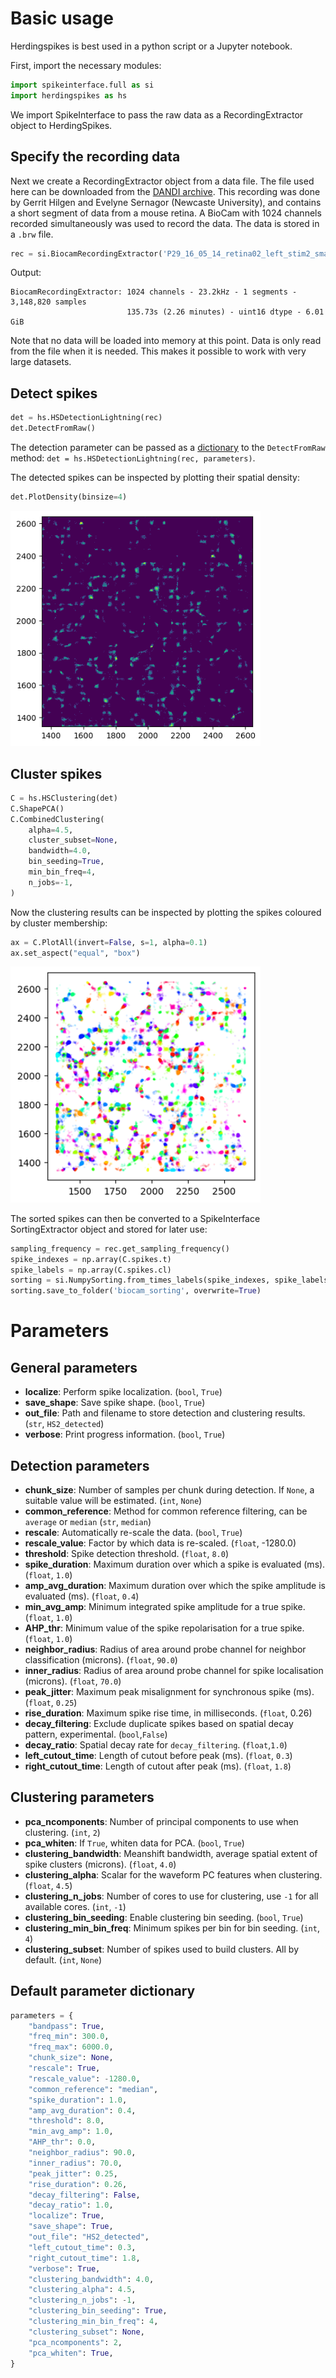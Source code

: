 # Basic usage

Herdingspikes is best used in a python script or a Jupyter notebook. 

First, import the necessary modules:

```python
import spikeinterface.full as si
import herdingspikes as hs
```

We import SpikeInterface to pass the raw data as a RecordingExtractor object to HerdingSpikes.

## Specify the recording data

Next we create a RecordingExtractor object from a data file. The file used here can be downloaded from the [DANDI archive](https://dandiarchive.org/dandiset/000034/0.211030.0713/files?location=sub-P29-16-05-14-retina02-left&page=1). This recording was done by Gerrit Hilgen and Evelyne Sernagor (Newcaste University), and contains a short segment of data from a mouse retina. A BioCam with 1024 channels recorded simultaneously was used to record the data. The data is stored in a `.brw` file.


```python
rec = si.BiocamRecordingExtractor('P29_16_05_14_retina02_left_stim2_smallarray_fullfield_HDF5.brw')
```

Output:
```
BiocamRecordingExtractor: 1024 channels - 23.2kHz - 1 segments - 3,148,820 samples 
                          135.73s (2.26 minutes) - uint16 dtype - 6.01 GiB
```

Note that no data will be loaded into memory at this point. Data is only read from the file when it is needed. This makes it possible to work with very large datasets. 

## Detect spikes

```python
det = hs.HSDetectionLightning(rec)
det.DetectFromRaw()
```

The detection parameter can be passed as a [dictionary](#default-parameter-dictionary) to the `DetectFromRaw` method: `det = hs.HSDetectionLightning(rec, parameters)`.

The detected spikes can be inspected by plotting their spatial density:

```python
det.PlotDensity(binsize=4)
```
[<img src="pictures/biocam_density.png" width="400"/>](pictures/biocam_density.png)

## Cluster spikes

```python
C = hs.HSClustering(det)
C.ShapePCA()
C.CombinedClustering(
    alpha=4.5,
    cluster_subset=None,
    bandwidth=4.0,
    bin_seeding=True,
    min_bin_freq=4,
    n_jobs=-1,
)
```

Now the clustering results can be inspected by plotting the spikes coloured by cluster membership:

```python
ax = C.PlotAll(invert=False, s=1, alpha=0.1)
ax.set_aspect("equal", "box")
```
[<img src="pictures/biocam_clusters.png" width="400"/>](pictures/biocam_clusters.png)   

The sorted spikes can then be converted to a SpikeInterface SortingExtractor object and stored for later use:

```python
sampling_frequency = rec.get_sampling_frequency()
spike_indexes = np.array(C.spikes.t)
spike_labels = np.array(C.spikes.cl)
sorting = si.NumpySorting.from_times_labels(spike_indexes, spike_labels, sampling_frequency)
sorting.save_to_folder('biocam_sorting', overwrite=True)
```

# Parameters

## General parameters

- **localize**: Perform spike localization. (`bool`, `True`)
- **save_shape**: Save spike shape. (`bool`, `True`)
- **out_file**: Path and filename to store detection and clustering results. (`str`, `HS2_detected`)
- **verbose**: Print progress information. (`bool`, `True`)

## Detection parameters
- **chunk_size**:  Number of samples per chunk during detection. If `None`, a suitable value will be estimated. (`int`, `None`)
- **common_reference**: Method for common reference filtering, can be `average` or `median` (`str`, `median`)
- **rescale**: Automatically re-scale the data.  (`bool`, `True`)
- **rescale_value**: Factor by which data is re-scaled. (`float`, -1280.0)
- **threshold**: Spike detection threshold. (`float`, `8.0`)
- **spike_duration**: Maximum duration over which a spike is evaluated (ms). (`float`, `1.0`)
- **amp_avg_duration**: Maximum duration over which the spike amplitude  is evaluated (ms). (`float`, `0.4`)
- **min_avg_amp**: Minimum integrated spike amplitude for a true spike. (`float`, `1.0`)
- **AHP_thr**: Minimum value of the spike repolarisation for a true spike. (`float`, `1.0`)
- **neighbor_radius**: Radius of area around probe channel for neighbor classification (microns). (`float`, `90.0`)
- **inner_radius**: Radius of area around probe channel for spike localisation (microns). (`float`, `70.0`)
- **peak_jitter**: Maximum peak misalignment for synchronous spike (ms). (`float`, `0.25`)
- **rise_duration**: Maximum spike rise time, in milliseconds. (`float`, 0.26)
- **decay_filtering**: Exclude duplicate spikes based on spatial decay pattern, experimental. (`bool`,`False`)
- **decay_ratio**: Spatial decay rate for `decay_filtering`. (`float`,`1.0`)
- **left_cutout_time**: Length of cutout before peak (ms). (`float`, `0.3`)
- **right_cutout_time**: Length of cutout after peak (ms). (`float`, `1.8`)

## Clustering parameters

- **pca_ncomponents**: Number of principal components to use when clustering. (`int`, `2`)
- **pca_whiten**: If `True`, whiten data for PCA. (`bool`, `True`)
- **clustering_bandwidth**: Meanshift bandwidth, average spatial extent of spike clusters (microns). (`float`, `4.0`)
- **clustering_alpha**: Scalar for the waveform PC features when clustering. (`float`, `4.5`)
- **clustering_n_jobs**: Number of cores to use for clustering, use `-1` for all available cores. (`int`, `-1`)
- **clustering_bin_seeding**: Enable clustering bin seeding. (`bool`, `True`)
- **clustering_min_bin_freq**: Minimum spikes per bin for bin seeding. (`int`, `4`)
- **clustering_subset**: Number of spikes used to build clusters. All by default. (`int`, `None`)

## Default parameter dictionary <a name="default-parameter-dictionary"></a>

```python
parameters = {
    "bandpass": True,
    "freq_min": 300.0,
    "freq_max": 6000.0,
    "chunk_size": None,
    "rescale": True,
    "rescale_value": -1280.0,
    "common_reference": "median",
    "spike_duration": 1.0,
    "amp_avg_duration": 0.4,
    "threshold": 8.0,
    "min_avg_amp": 1.0,
    "AHP_thr": 0.0,
    "neighbor_radius": 90.0,
    "inner_radius": 70.0,
    "peak_jitter": 0.25,
    "rise_duration": 0.26,
    "decay_filtering": False,
    "decay_ratio": 1.0,
    "localize": True,
    "save_shape": True,
    "out_file": "HS2_detected",
    "left_cutout_time": 0.3,
    "right_cutout_time": 1.8,
    "verbose": True,
    "clustering_bandwidth": 4.0,
    "clustering_alpha": 4.5,
    "clustering_n_jobs": -1,
    "clustering_bin_seeding": True,
    "clustering_min_bin_freq": 4,
    "clustering_subset": None,
    "pca_ncomponents": 2,
    "pca_whiten": True,
}
```